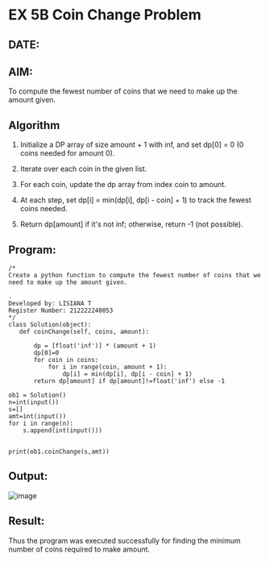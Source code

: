 # EX 5B Coin Change Problem
## DATE:
## AIM:
To compute the fewest number of coins that we need to make up the amount given.


## Algorithm
1. Initialize a DP array of size amount + 1 with inf, and set dp[0] = 0 (0 coins needed for amount 0).

2. Iterate over each coin in the given list.

3. For each coin, update the dp array from index coin to amount.

4. At each step, set dp[i] = min(dp[i], dp[i - coin] + 1) to track the fewest coins needed.

5. Return dp[amount] if it's not inf; otherwise, return -1 (not possible).

## Program:
```
/*
Create a python function to compute the fewest number of coins that we need to make up the amount given.

.
Developed by: LISIANA T
Register Number: 212222240053 
*/
class Solution(object):
   def coinChange(self, coins, amount):
     
       dp = [float('inf')] * (amount + 1)
       dp[0]=0
       for coin in coins:
           for i in range(coin, amount + 1):
               dp[i] = min(dp[i], dp[i - coin] + 1)
       return dp[amount] if dp[amount]!=float('inf') else -1
      
ob1 = Solution()
n=int(input())
s=[]
amt=int(input())
for i in range(n):
    s.append(int(input()))


print(ob1.coinChange(s,amt))
```

## Output:

![image](https://github.com/user-attachments/assets/9087f94e-3ee2-4d7c-ac8d-602e0fa27878)


## Result:
Thus the program was executed successfully for finding the minimum number of coins required to make amount.
